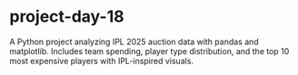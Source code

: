 # project-day-18
A Python project analyzing IPL 2025 auction data with pandas and matplotlib. Includes team spending, player type distribution, and the top 10 most expensive players with IPL-inspired visuals.  
